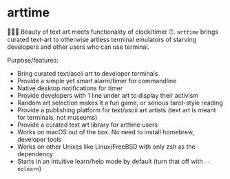 # arttime
🧜🏼‍♀️ Beauty of text art meets functionality of clock/timer ⏰. ``arttime`` brings curated text-art to otherwise artless terminal emulators of starving developers and other users who can use terminal. 

Purpose/features:
- Bring curated text/ascii art to developer terminals
- Provide a simple yet smart alarm/timer for commandline 
- Native desktop notifications for timer
- Provide developers with 1 line under art to display their activism
- Random art selection makes it a fun game, or serious tarot-style reading
- Provide a publishing platform for text/ascii art artists (text art is meant for terminals, not museums)
- Provide a curated text art library for arttime users 
- Works on macOS out of the box. No need to install homebrew, developer tools
- Works on other Unixes like Linux/FreeBSD with only zsh as the dependency
- Starts in an intuitive learn/help mode by default (turn that off with ``--nolearn``)
